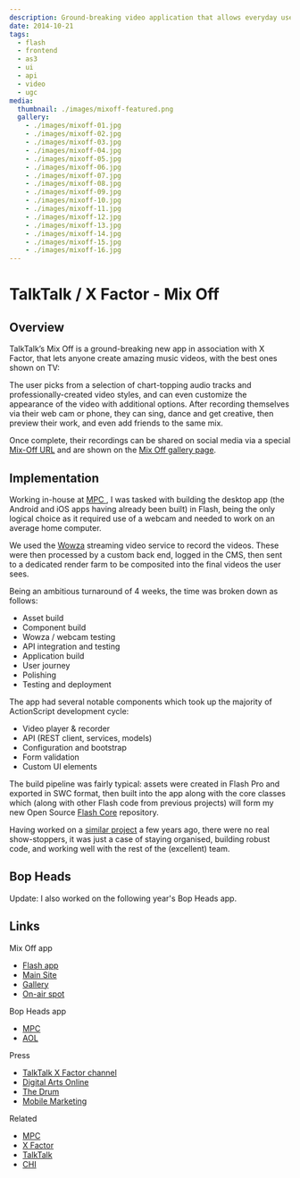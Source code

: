 ```yaml
---
description: Ground-breaking video application that allows everyday users to sing along to and star in their own pop music videos
date: 2014-10-21
tags:
  - flash
  - frontend
  - as3
  - ui
  - api
  - video
  - ugc
media:
  thumbnail: ./images/mixoff-featured.png
  gallery:
    - ./images/mixoff-01.jpg
    - ./images/mixoff-02.jpg
    - ./images/mixoff-03.jpg
    - ./images/mixoff-04.jpg
    - ./images/mixoff-05.jpg
    - ./images/mixoff-06.jpg
    - ./images/mixoff-07.jpg
    - ./images/mixoff-08.jpg
    - ./images/mixoff-09.jpg
    - ./images/mixoff-10.jpg
    - ./images/mixoff-11.jpg
    - ./images/mixoff-12.jpg
    - ./images/mixoff-13.jpg
    - ./images/mixoff-14.jpg
    - ./images/mixoff-15.jpg
    - ./images/mixoff-16.jpg
---
```


# TalkTalk / X Factor - Mix Off

## Overview

TalkTalk’s Mix Off is a ground-breaking new app in association with X Factor, that lets anyone create amazing music videos, with the best ones shown on TV:

<MediaVideo
  src="https://www.youtube.com/embed/eydJ_ZYGLvY?list=PLMxe_u2iNeIkwp945hbOYrivGJYxUiu0j"
  width="560"
  height="315"
/>

The user picks from a selection of chart-topping audio tracks and professionally-created video styles, and can even customize the appearance of the video with additional options. After recording themselves via their web cam or phone, they can sing, dance and get creative, then preview their work, and even add friends to the same mix.

Once complete, their recordings can be shared on social media via a special [Mix-Off URL](http://www.mixoff.tv/pMmT2QW) and are shown on the [Mix Off  gallery page](http://www.mixoff.tv/?page=gallery).

## Implementation

Working in-house at [MPC ](http://www.moving-picture.com/), I was tasked with building the desktop app (the Android and iOS apps having already been built) in Flash, being the only logical choice as it required use of a webcam and needed to work on an average home computer.

We used the [Wowza](http://www.wowza.com/) streaming video service to record the videos. These were then processed by a custom back end, logged in the CMS, then sent to a dedicated render farm to be composited into the final videos the user sees.

Being an ambitious turnaround of 4 weeks, the time was broken down as follows:

- Asset build
- Component build
- Wowza / webcam testing
- API integration and testing
- Application build
- User journey
- Polishing
- Testing and deployment

The app had several notable components which took up the majority of ActionScript development cycle:

- Video player & recorder
- API (REST client, services, models)
- Configuration and bootstrap
- Form validation
- Custom UI elements

The build pipeline was fairly typical: assets were created in Flash Pro and exported in SWC format, then built into the app along with the core classes which (along with other Flash code from previous projects) will form my new Open Source [Flash Core](https://github.com/davestewart/flash-core) repository.

Having worked on a [similar project](http://davestewart.co.uk/work/flash/rainforest-sos/ "Prince’s Rainforest Project") a few years ago, there were no real show-stoppers, it was just a case of staying organised, building robust code, and working well with the rest of the (excellent) team.

## Bop Heads

Update: I also worked on the following year's Bop Heads app.

## Links

Mix Off app

- [Flash app](http://www.mixoff.tv/webapp)
- [Main Site](http://www.mixoff.tv/)
- [Gallery](http://www.mixoff.tv/?page=gallery)
- [On-air spot](https://www.youtube.com/watch?v=eydJ_ZYGLvY)

Bop Heads app

- [MPC](http://www.moving-picture.com/work/talktalk-x-factor-bopheads)
- [AOL](http://www.aol.co.uk/entertainment/2015/09/01/talktalk-tv-s-new-x-factor-app-will-give-fans-a-taste-of-super-s/)

Press

- [TalkTalk X Factor channel](https://www.youtube.com/user/TalkTalkXFactor)
- [Digital Arts Online](http://www.digitalartsonline.co.uk/news/mobile-creativity/mpc-creatives-mix-off-app-puts-x-factor-viewers-in-frame/)
- [The Drum](http://www.thedrum.com/news/2014/08/30/x-factor-fans-will-be-able-star-shows-sponsorship-idents-thanks-talktalk)
- [Mobile Marketing](http://mobilemarketingmagazine.com/talktalk-xfactor)

Related

- [MPC](http://www.moving-picture.com/work/talktalk-x-factor-bopheads)
- [X Factor](http://www.itv.com/xfactor)
- [TalkTalk](http://www.talktalk.co.uk/)
- [CHI](http://www.chiandpartners.com/our-work)
